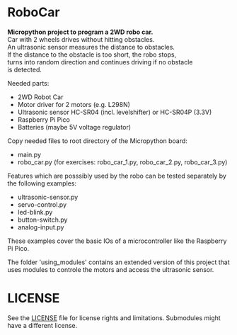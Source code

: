 # RoboCar

**Micropython project to program a 2WD robo car.**  
Car with 2 wheels drives without hitting obstacles.  
An ultrasonic sensor measures the distance to obstacles.  
If the distance to the obstacle is too short, the robo stops,  
turns into random direction and continues driving if no obstacle  
is detected.

Needed parts:
- 2WD Robot Car
- Motor driver for 2 motors (e.g. L298N)
- Ultrasonic sensor HC-SR04 (incl. levelshifter) or HC-SR04P (3.3V)
- Raspberry Pi Pico
- Batteries (maybe 5V voltage regulator)

Copy needed files to root directory of the Micropython board:
- main.py
- robo_car.py (for exercises: robo_car_1.py, robo_car_2.py, robo_car_3.py)

Features which are posssibly used by the robo can be tested separately by  
the following examples:  
- ultrasonic-sensor.py
- servo-control.py
- led-blink.py
- button-switch.py
- analog-input.py

These examples cover the basic IOs of a microcontroller like the Raspberry Pi Pico.  

The folder 'using_modules' contains an extended version of this project that  
uses modules to controle the motors and access the ultrasonic sensor.

# LICENSE
See the [LICENSE](../../LICENSE) file for license rights and limitations.
Submodules might have a different license.
